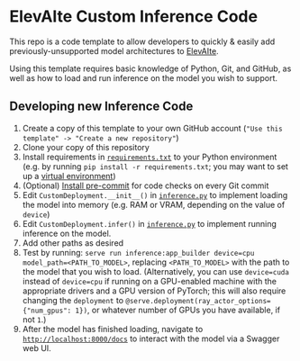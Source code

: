 # ElevAIte Custom Inference Code

This repo is a code template to allow developers to quickly & easily add previously-unsupported model architectures to
[ElevAIte](https://www.iopex.com/generative-ai-solutions/).

Using this template requires basic knowledge of Python, Git, and GitHub, as well as how to load and run inference on the
model you wish to support.

## Developing new Inference Code

1) Create a copy of this template to your own GitHub account (`"Use this template" -> "Create a new repository"`)
2) Clone your copy of this repository
3) Install requirements in [`requirements.txt`](requirements.txt) to your Python environment (e.g. by running
   `pip install -r requirements.txt`; you may want to set up
   a [virtual environment](https://docs.python.org/3/library/venv.html))
4) (Optional) [Install pre-commit](https://pre-commit.com/#introduction) for code checks on every Git commit
5) Edit `CustomDeployment.__init__()` in [`inference.py`](inference.py) to implement loading the model into memory (e.g.
   RAM or VRAM, depending on the value of `device`)
6) Edit `CustomDeployment.infer()` in [`inference.py`](inference.py) to implement running inference on the model.
7) Add other paths as desired
8) Test by running: `serve run inference:app_builder device=cpu model_path=<PATH_TO_MODEL>`, replacing `<PATH_TO_MODEL>`
   with the path to the model that you wish to load. (Alternatively, you can use `device=cuda` instead of `device=cpu`
   if running on a GPU-enabled machine with the appropriate drivers and a GPU version of PyTorch; this will also require
   changing the `deployment` to `@serve.deployment(ray_actor_options={"num_gpus": 1})`, or whatever number of GPUs you
   have available, if not `1`.)
9) After the model has finished loading, navigate to [`http://localhost:8000/docs`](http://localhost:8000/docs) to
   interact with the model via a Swagger web UI.
